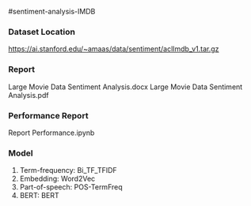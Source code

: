 #sentiment-analysis-IMDB

### Dataset Location
https://ai.stanford.edu/~amaas/data/sentiment/aclImdb_v1.tar.gz 

### Report
Large Movie Data Sentiment Analysis.docx
Large Movie Data Sentiment Analysis.pdf

### Performance Report
Report Performance.ipynb

### Model
1. Term-frequency: Bi_TF_TFIDF
2. Embedding: Word2Vec
3. Part-of-speech: POS-TermFreq
4. BERT: BERT
